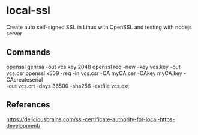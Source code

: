 # local-ssl
Create auto self-signed SSL in Linux with OpenSSL and testing with nodejs server

## Commands

openssl genrsa -out vcs.key 2048
openssl req -new -key vcs.key -out vcs.csr
openssl x509 -req -in vcs.csr -CA myCA.cer -CAkey myCA.key -CAcreateserial \
-out vcs.crt -days 36500 -sha256 -extfile vcs.ext

## References
https://deliciousbrains.com/ssl-certificate-authority-for-local-https-development/
